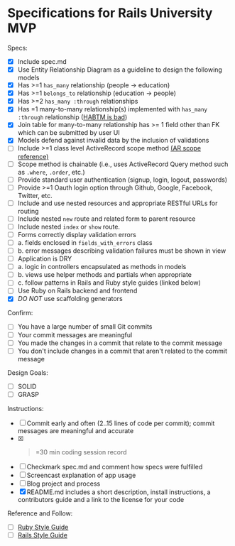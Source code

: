 # Specifications for Rails University MVP

Specs:
- [x] Include spec.md
- [x] Use Entity Relationship Diagram as a guideline to design the following models
- [x] Has >=1 `has_many` relationship (people -> education)
- [x] Has >=1 `belongs_to` relationship (education -> people)
- [x] Has >=2 `has_many :through` relationships   
- [x] Has =1 many-to-many relationship(s) implemented with `has_many :through` relationship ([HABTM is bad](https://flatironschool.com/blog/why-you-dont-need-has-and-belongs-to-many/ "HABTM is bad"))
- [x] Join table for many-to-many relationship has >= 1 field other than FK which can be submitted by user UI
- [x] Models defend against invalid data by the inclusion of validations
- [ ] Include >=1 class level ActiveRecord scope method [(AR scope reference)](https://guides.rubyonrails.org/active_record_querying.html#scopes "AR scope ref")
- [ ] Scope method is chainable (i.e., uses ActiveRecord Query method such as `.where`, `.order`, etc.)
- [ ] Provide standard user authentication (signup, login, logout, passwords)
- [ ] Provide >=1 Oauth login option through Github, Google, Facebook, Twitter, etc.
- [ ] Include and use nested resources and appropriate RESTful URLs for routing
- [ ] Include nested `new` route and related form to parent resource
- [ ] Include nested `index` or `show` route.
- [ ] Forms correctly display validation errors
- [ ] a. fields enclosed in `fields_with_errors` class
- [ ] b. error messages describing validation failures must be shown in view
- [ ] Application is DRY
- [ ] a. logic in controllers encapsulated as methods in models
- [ ] b. views use helper methods and partials when appropriate
- [ ] c. follow patterns in Rails and Ruby style guides (linked below)
- [ ] Use Ruby on Rails backend and frontend
- [x] *DO NOT* use scaffolding generators

Confirm:
- [ ] You have a large number of small Git commits
- [ ] Your commit messages are meaningful
- [ ] You made the changes in a commit that relate to the commit message
- [ ] You don't include changes in a commit that aren't related to the commit message

Design Goals:
- [ ] SOLID
- [ ] GRASP

Instructions:
- [ ] Commit early and often (2..15 lines of code per commit); commit messages are meaningful and accurate
- [x] >=30 min coding session record
- [ ] Checkmark spec.md and comment how specs were fulfilled
- [ ] Screencast explanation of app usage
- [ ] Blog project and process
- [x] README.md includes a short description, install instructions, a contributors guide and a link to the license for your code

Reference and Follow:
- [ ] [Ruby Style Guide](https://github.com/rubocop-hq/ruby-style-guide "Ruby Style Guide")
- [ ] [Rails Style Guide](https://github.com/rubocop-hq/rails-style-guide "Rails Style Guide")

